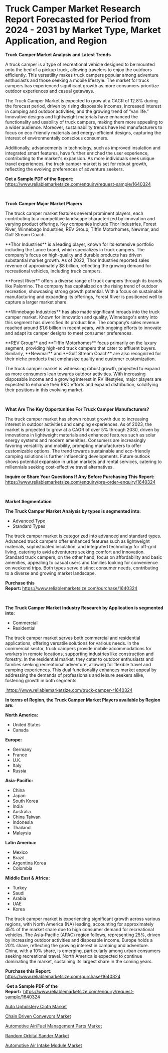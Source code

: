 <p><h1>Truck Camper Market Research Report Forecasted for Period from 2024 -  2031 by Market Type, Market Application, and Region</h1></p><p><strong>Truck Camper Market Analysis and Latest Trends</strong></p>
<p><p>A truck camper is a type of recreational vehicle designed to be mounted onto the bed of a pickup truck, allowing travelers to enjoy the outdoors efficiently. This versatility makes truck campers popular among adventure enthusiasts and those seeking a mobile lifestyle. The market for truck campers has experienced significant growth as more consumers prioritize outdoor experiences and casual getaways.</p><p>The Truck Camper Market is expected to grow at a CAGR of 12.8% during the forecast period, driven by rising disposable incomes, increased interest in camping and outdoor activities, and the growing trend of “van life.” Innovative designs and lightweight materials have enhanced the functionality and usability of truck campers, making them more appealing to a wider audience. Moreover, sustainability trends have led manufacturers to focus on eco-friendly materials and energy-efficient designs, capturing the interest of environmentally conscious consumers. </p><p>Additionally, advancements in technology, such as improved insulation and integrated smart features, have further enriched the user experience, contributing to the market's expansion. As more individuals seek unique travel experiences, the truck camper market is set for robust growth, reflecting the evolving preferences of adventure seekers.</p></p>
<p><strong>Get a Sample PDF of the Report:&nbsp;</strong> <a href="https://www.reliablemarketsize.com/enquiry/request-sample/1640324?utm_campaign=1817&utm_medium=2&utm_source=Github&utm_content=ia&utm_term=02112024&utm_id=truck-camper">https://www.reliablemarketsize.com/enquiry/request-sample/1640324</a></p>
<p>&nbsp;</p>
<p><strong>Truck Camper Major Market Players</strong></p>
<p><p>The truck camper market features several prominent players, each contributing to a competitive landscape characterized by innovation and varying product offerings. Key companies include Thor Industries, Forest River, Winnebago Industries, REV Group, Tiffin Motorhomes, Newmar, and Gulf Stream Coach.</p><p>**Thor Industries** is a leading player, known for its extensive portfolio including the Lance brand, which specializes in truck campers. The company's focus on high-quality and durable products has driven substantial market growth. As of 2022, Thor Industries reported sales revenue of approximately $8 billion, reflecting the growing demand for recreational vehicles, including truck campers.</p><p>**Forest River** offers a diverse range of truck campers through its brands like Palomino. The company has capitalized on the rising trend of outdoor recreation, showcasing strong growth potential. With a focus on sustainable manufacturing and expanding its offerings, Forest River is positioned well to capture a larger market share.</p><p>**Winnebago Industries** has also made significant inroads into the truck camper market. Known for innovation and quality, Winnebago's entry into this segment has diversified its product line. The company’s sales revenue reached around $1.6 billion in recent years, with ongoing efforts to innovate and adapt its camper designs to meet consumer preferences.</p><p>**REV Group** and **Tiffin Motorhomes** focus primarily on the luxury segment, providing high-end truck campers that cater to affluent buyers. Similarly, **Newmar** and **Gulf Stream Coach** are also recognized for their niche products that emphasize quality and customer customization.</p><p>The truck camper market is witnessing robust growth, projected to expand as more consumers lean towards outdoor activities. With increasing disposable income and a growing interest in RV lifestyles, major players are expected to enhance their R&D efforts and expand distribution, solidifying their positions in this evolving market.</p></p>
<p>&nbsp;</p>
<p><strong>What Are The Key Opportunities For Truck Camper Manufacturers?</strong></p>
<p><p>The truck camper market has shown robust growth due to increasing interest in outdoor activities and camping experiences. As of 2023, the market is projected to grow at a CAGR of over 5% through 2030, driven by innovations in lightweight materials and enhanced features such as solar energy systems and modern amenities. Consumers are increasingly favoring versatility and mobility, prompting manufacturers to offer customizable options. The trend towards sustainable and eco-friendly camping solutions is further influencing developments. Future outlook shows potential expansion in urban markets and rental services, catering to millennials seeking cost-effective travel alternatives.</p></p>
<p><strong>Inquire or Share Your Questions If Any Before Purchasing This Report:</strong> <a href="https://www.reliablemarketsize.com/enquiry/pre-order-enquiry/1640324?utm_campaign=1817&utm_medium=2&utm_source=Github&utm_content=ia&utm_term=02112024&utm_id=truck-camper">https://www.reliablemarketsize.com/enquiry/pre-order-enquiry/1640324</a></p>
<p>&nbsp;</p>
<p><strong>Market Segmentation</strong></p>
<p><strong>The Truck Camper Market Analysis by types is segmented into:</strong></p>
<p><ul><li>Advanced Type</li><li>Standard Types</li></ul></p>
<p><p>The truck camper market is categorized into advanced and standard types. Advanced truck campers offer enhanced features such as lightweight materials, sophisticated insulation, and integrated technology for off-grid living, catering to avid adventurers seeking comfort and innovation. Standard truck campers, on the other hand, focus on affordability and basic amenities, appealing to casual users and families looking for convenience on weekend trips. Both types serve distinct consumer needs, contributing to a diverse and growing market landscape.</p></p>
<p><strong>Purchase this Report:&nbsp;</strong><a href="https://www.reliablemarketsize.com/purchase/1640324?utm_campaign=1817&utm_medium=2&utm_source=Github&utm_content=ia&utm_term=02112024&utm_id=truck-camper">https://www.reliablemarketsize.com/purchase/1640324</a></p>
<p>&nbsp;</p>
<p><strong>The Truck Camper Market Industry Research by Application is segmented into:</strong></p>
<p><ul><li>Commercial</li><li>Residential</li></ul></p>
<p><p>The truck camper market serves both commercial and residential applications, offering versatile solutions for various needs. In the commercial sector, truck campers provide mobile accommodations for workers in remote locations, supporting industries like construction and forestry. In the residential market, they cater to outdoor enthusiasts and families seeking recreational adventure, allowing for flexible travel and camping experiences. This dual functionality enhances market appeal by addressing the demands of professionals and leisure seekers alike, fostering growth in both segments.</p></p>
<p><a href="https://www.reliablemarketsize.com/truck-camper-r1640324?utm_campaign=1817&utm_medium=2&utm_source=Github&utm_content=ia&utm_term=02112024&utm_id=truck-camper">&nbsp;https://www.reliablemarketsize.com/truck-camper-r1640324</a></p>
<p><strong>In terms of Region, the Truck Camper Market Players available by Region are:</strong></p>
<p>
    <p> <strong> North America: </strong>
        <ul>
            <li>United States</li>
            <li>Canada</li>
        </ul>
        </p> 
    <p> <strong> Europe: </strong>
        <ul>
            <li>Germany</li>
            <li>France</li>
            <li>U.K.</li>
            <li>Italy</li>
            <li>Russia</li>
        </ul>
        </p> 
    <p> <strong> Asia-Pacific: </strong>
        <ul>
            <li>China</li>
            <li>Japan</li>
            <li>South Korea</li>
            <li>India</li>
            <li>Australia</li>
            <li>China Taiwan</li>
            <li>Indonesia</li>
            <li>Thailand</li>
            <li>Malaysia</li>
        </ul>
        </p> 
    <p> <strong> Latin America: </strong>
        <ul>
            <li>Mexico</li>
            <li>Brazil</li>
            <li>Argentina Korea</li>
            <li>Colombia</li>
        </ul>
        </p> 
    <p> <strong> Middle East & Africa: </strong>
        <ul>
            <li>Turkey</li>
            <li>Saudi</li>
            <li>Arabia</li>
            <li>UAE</li>
            <li>Korea</li>
        </ul>
    </p>
    </p>
<p><p>The truck camper market is experiencing significant growth across various regions, with North America (NA) leading, accounting for approximately 45% of the market share due to high consumer demand for recreational vehicles. The Asia-Pacific (APAC) region follows, representing 25%, driven by increasing outdoor activities and disposable income. Europe holds a 20% share, reflecting the growing interest in camping and adventure. China, with a 10% share, is emerging, particularly among urban consumers seeking recreational travel. North America is expected to continue dominating the market, sustaining its largest share in the coming years.</p></p>
<p><strong>Purchase this Report: </strong><a href="https://www.reliablemarketsize.com/purchase/1640324?utm_campaign=1817&utm_medium=2&utm_source=Github&utm_content=ia&utm_term=02112024&utm_id=truck-camper">https://www.reliablemarketsize.com/purchase/1640324</a></p>
<p>&nbsp;<strong>Get a Sample PDF of the Report:&nbsp;&nbsp;</strong><a href="https://www.reliablemarketsize.com/enquiry/request-sample/1640324?utm_campaign=1817&utm_medium=2&utm_source=Github&utm_content=ia&utm_term=02112024&utm_id=truck-camper">https://www.reliablemarketsize.com/enquiry/request-sample/1640324</a></p>
<p><strong></strong></p>
<p><p><a href="https://github.com/JamesCox407/Market-Research-Report-List-1/blob/main/auto-upholstery-cloth-market.md?utm_campaign=1817&utm_medium=2&utm_source=Github&utm_content=ia&utm_term=02112024&utm_id=truck-camper">Auto Upholstery Cloth Market</a></p><p><a href="https://www.linkedin.com/pulse/chain-driven-conveyors-market-size-growth-industry-analysis-14vic?utm_campaign=1817&utm_medium=2&utm_source=Github&utm_content=ia&utm_term=02112024&utm_id=truck-camper">Chain Driven Conveyors Market</a></p><p><a href="https://www.linkedin.com/pulse/global-automotive-airfuel-management-parts-market-trends-xnatf?utm_campaign=1817&utm_medium=2&utm_source=Github&utm_content=ia&utm_term=02112024&utm_id=truck-camper">Automotive Air/Fuel Management Parts Market</a></p><p><a href="https://www.linkedin.com/pulse/random-orbital-sander-market-dynamics-application-types-emerging-igxtc?utm_campaign=1817&utm_medium=2&utm_source=Github&utm_content=ia&utm_term=02112024&utm_id=truck-camper">Random Orbital Sander Market</a></p><p><a href="https://www.linkedin.com/pulse/automotive-air-intake-module-market-segmentation-in-depth-181tf?utm_campaign=1817&utm_medium=2&utm_source=Github&utm_content=ia&utm_term=02112024&utm_id=truck-camper">Automotive Air Intake Module Market</a></p></p>